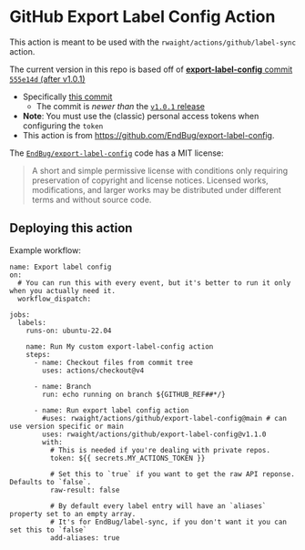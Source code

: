 # GitHub Export Label Config Action

This action is meant to be used with the `rwaight/actions/github/label-sync` action.

The current version in this repo is based off of [**export-label-config** commit `555e14d` (after v1.0.1)](https://github.com/EndBug/export-label-config/commit/555e14d8623c4054e843aaf9669d85ab64df9aac)
- Specifically [this commit](https://github.com/EndBug/export-label-config/commit/555e14d8623c4054e843aaf9669d85ab64df9aac)
    - The commit is _newer than_ the [`v1.0.1` release](https://github.com/EndBug/export-label-config/releases/tag/v1.0.1)
- **Note**: You must use the (classic) personal access tokens when configuring the `token`
- This action is from https://github.com/EndBug/export-label-config.

The [`EndBug/export-label-config`](https://github.com/EndBug/export-label-config) code has a MIT license:
> A short and simple permissive license with conditions only requiring preservation of copyright and license notices. Licensed works, modifications, and larger works may be distributed under different terms and without source code.

## Deploying this action

Example workflow:
```
name: Export label config
on: 
  # You can run this with every event, but it's better to run it only when you actually need it.
  workflow_dispatch:

jobs:
  labels:
    runs-on: ubuntu-22.04
    
    name: Run My custom export-label-config action
    steps:
      - name: Checkout files from commit tree
        uses: actions/checkout@v4

      - name: Branch
        run: echo running on branch ${GITHUB_REF##*/}

      - name: Run export label config action
        #uses: rwaight/actions/github/export-label-config@main # can use version specific or main
        uses: rwaight/actions/github/export-label-config@v1.1.0
        with:
          # This is needed if you're dealing with private repos.
          token: ${{ secrets.MY_ACTIONS_TOKEN }}

          # Set this to `true` if you want to get the raw API reponse. Defaults to `false`.
          raw-result: false

          # By default every label entry will have an `aliases` property set to an empty array.
          # It's for EndBug/label-sync, if you don't want it you can set this to `false`
          add-aliases: true
```
